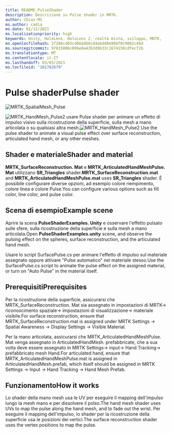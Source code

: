 ```yaml
---
title: README_PulseShader
description: Descrizione su Pulse shader in MRTK.
author: CDiaz-MS
ms.author: cadia
ms.date: 01/12/2021
ms.localizationpriority: high
keywords: Unity, HoloLens, HoloLens 2, realtà mista, sviluppo, MRTK,
ms.openlocfilehash: 2f288cd65cd66dd60cd4abdd8e966f0c9082c46d
ms.sourcegitcommit: 97815006c09be0a43b3d9b33c1674150cdfecf2b
ms.translationtype: MT
ms.contentlocale: it-IT
ms.lasthandoff: 03/03/2021
ms.locfileid: "101782679"
---
```

# <a name="pulse-shader"></a><span data-ttu-id="dfb3a-104">Pulse shader</span><span class="sxs-lookup"><span data-stu-id="dfb3a-104">Pulse shader</span></span>

![MRTK_SpatialMesh_Pulse](https://user-images.githubusercontent.com/13754172/68261851-3489e200-fff6-11e9-9f6c-5574a7dd8db7.gif)

<span data-ttu-id="dfb3a-106">![MRTK_HandMesh_Pulse2 ](https://user-images.githubusercontent.com/13754172/68262035-e4f7e600-fff6-11e9-9858-796afd1cabc5.gif) usare Pulse shader per animare un effetto di impulso visivo sulla ricostruzione della superficie, sulla mesh a mano articolata o su qualsiasi altra mesh.</span><span class="sxs-lookup"><span data-stu-id="dfb3a-106">![MRTK_HandMesh_Pulse2](https://user-images.githubusercontent.com/13754172/68262035-e4f7e600-fff6-11e9-9858-796afd1cabc5.gif) Use the pulse shader to animate a visual pulse effect over surface reconstruction, articulated hand mesh, or any other meshes.</span></span>

## <a name="shader-and-material"></a><span data-ttu-id="dfb3a-107">Shader e materiale</span><span class="sxs-lookup"><span data-stu-id="dfb3a-107">Shader and material</span></span>

<span data-ttu-id="dfb3a-108">**MRTK_SurfaceReconstruction. Mat** e **MRTK_ArticulatedHandMeshPulse. Mat** utilizzano **SR_Triangles** shader.</span><span class="sxs-lookup"><span data-stu-id="dfb3a-108">**MRTK_SurfaceReconstruction.mat** and **MRTK_ArticulatedHandMeshPulse.mat** uses **SR_Triangles** shader.</span></span> <span data-ttu-id="dfb3a-109">È possibile configurare diverse opzioni, ad esempio colore riempimento, colore linea e colore Pulse.</span><span class="sxs-lookup"><span data-stu-id="dfb3a-109">You can configure various options such as fill color, line color, and pulse color.</span></span>

## <a name="example-scene"></a><span data-ttu-id="dfb3a-110">Scena di esempio</span><span class="sxs-lookup"><span data-stu-id="dfb3a-110">Example scene</span></span>

<span data-ttu-id="dfb3a-111">Aprire la scena **PulseShaderExamples. Unity** e osservare l'effetto pulsato sulle sfere, sulla ricostruzione della superficie e sulla mesh a mano articolata.</span><span class="sxs-lookup"><span data-stu-id="dfb3a-111">Open **PulseShaderExamples.unity** scene, and observe the pulsing effect on the spheres, surface reconstruction, and the articulated hand mesh.</span></span>

<span data-ttu-id="dfb3a-112">Usare lo script SurfacePulse.cs per animare l'effetto di impulso sul materiale assegnato oppure attivare "Pulse automatico" nel materiale stesso.</span><span class="sxs-lookup"><span data-stu-id="dfb3a-112">Use the SurfacePulse.cs script to animate the pulse effect on the assigned material, or turn on "Auto Pulse" in the material itself.</span></span>

## <a name="prerequisites"></a><span data-ttu-id="dfb3a-113">Prerequisiti</span><span class="sxs-lookup"><span data-stu-id="dfb3a-113">Prerequisites</span></span>

<span data-ttu-id="dfb3a-114">Per la ricostruzione della superficie, assicurarsi che MRTK_SurfaceReconstruction. Mat sia assegnato in impostazioni di MRTK-> riconoscimento spaziale-> impostazioni di visualizzazione-> materiale visibile.</span><span class="sxs-lookup"><span data-stu-id="dfb3a-114">For surface reconstruction, ensure that MRTK_SurfaceReconstruction.mat is assigned under MRTK Settings -> Spatial Awareness -> Display Settings -> Visible Material.</span></span>

<span data-ttu-id="dfb3a-115">Per la mano articolata, assicurarsi che MRTK_ArticulatedHandMeshPulse. Mat venga assegnato in ArticulatedHandMesh. prefabbricate, che a sua volta deve essere assegnato in MRTK Settings-> input-> Hand Tracking-> prefabbricato mesh Hand.</span><span class="sxs-lookup"><span data-stu-id="dfb3a-115">For articulated hand, ensure that MRTK_ArticulatedHandMeshPulse.mat is assigned in ArticulatedHandMesh.prefab, which itself should be assigned in MRTK Settings -> Input -> Hand Tracking -> Hand Mesh Prefab.</span></span>

## <a name="how-it-works"></a><span data-ttu-id="dfb3a-116">Funzionamento</span><span class="sxs-lookup"><span data-stu-id="dfb3a-116">How it works</span></span>

<span data-ttu-id="dfb3a-117">Lo shader della mano mesh usa le UV per eseguire il mapping dell'impulso lungo la mesh mano e per dissolvere il polso.</span><span class="sxs-lookup"><span data-stu-id="dfb3a-117">The hand mesh shader uses UVs to map the pulse along the hand mesh, and to fade out the wrist.</span></span> <span data-ttu-id="dfb3a-118">Per eseguire il mapping dell'impulso, lo shader per la ricostruzione della superficie usa le posizioni dei vertici.</span><span class="sxs-lookup"><span data-stu-id="dfb3a-118">The surface reconstruction shader uses the vertex positions to map the pulse.</span></span>
